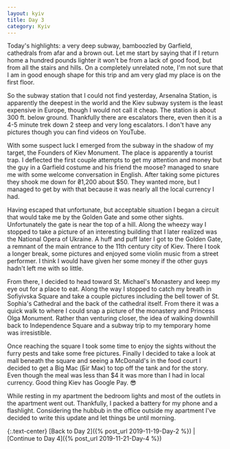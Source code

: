 ```yaml
---
layout: kyiv
title: Day 3
category: Kyiv
---
```


Today's highlights: a very deep subway, bamboozled by Garfield, cathedrals from afar and a brown out. Let me start by saying that if I return home a hundred pounds lighter it won't be from a lack of good food, but from all the stairs and hills. On a completely unrelated note, I'm not sure that I am in good enough shape for this trip and am very glad my place is on the first floor.

So the subway station that I could not find yesterday, Arsenalna Station, is apparently the deepest in the world and the Kiev subway system is the least expensive in Europe, though I would not call it cheap. The station is about 300 ft. below ground. Thankfully there are escalators there, even then it is a 4-5 minute trek down 2 steep and very long escalators. I don't have any pictures though you can find videos on YouTube.

With some suspect luck I emerged from the subway in the shadow of my target, the Founders of Kiev Monument. The place is apparently a tourist trap. I deflected the first couple attempts to get my attention and money but the guy in a Garfield costume and his friend the moose? managed to snare me with some welcome conversation in English. After taking some pictures they shook me down for ₴1,200 about $50. They wanted more, but I managed to get by with that because it was nearly all the local currency I had.

Having escaped that unfortunate, but acceptable situation I began a circuit that would take me by the Golden Gate and some other sights. Unfortunately the gate is near the top of a hill. Along the wheezy way I stopped to take a picture of an interesting building that I later realized was the National Opera of Ukraine. A huff and puff later I got to the Golden Gate, a remnant of the main entrance to the 11th century city of Kiev. There I took a longer break, some pictures and enjoyed some violin music from a street performer. I think I would have given her some money if the other guys hadn't left me with so little.

From there, I decided to head toward St. Michael's Monastery and keep my eye out for a place to eat. Along the way I stopped to catch my breath in Sofiyivska Square and take a couple pictures including the bell tower of St. Sophia's Cathedral and the back of the cathedral itself. From there it was a quick walk to where I could snap a picture of the monastery and Princess Olga Monument. Rather than venturing closer, the idea of walking downhill back to Independence Square and a subway trip to my temporary home was irresistible.

Once reaching the square I took some time to enjoy the sights without the furry pests and take some free pictures. Finally I decided to take a look at mall beneath the square and seeing a McDonald's in the food court I decided to get a Big Mac (Біг Мак) to top off the tank and for the story. Even though the meal was less than $4 it was more than I had in local currency. Good thing Kiev has Google Pay. 😎

While resting in my apartment the bedroom lights and most of the outlets in the apartment went out. Thankfully, I packed a battery for my phone and a flashlight. Considering the hubbub in the office outside my apartment I've decided to write this update and let things be until morning.

{:.text-center}
[Back to Day 2]({% post_url 2019-11-19-Day-2 %}) &#124;
[Continue to Day 4]({% post_url 2019-11-21-Day-4 %})